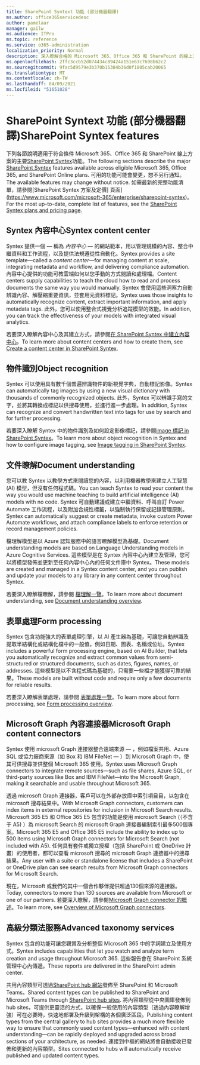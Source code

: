 ```yaml
---
title: SharePoint Syntext 功能 (部分機器翻譯)
ms.author: office365servicedesc
author: pamelaar
manager: gailw
ms.audience: ITPro
ms.topic: reference
ms.service: o365-administration
localization_priority: Normal
description: 深入瞭解合格的 Microsoft 365、Office 365 和 SharePoint 的線上方案中提供的主要 SharePoint Syntex 功能。
ms.openlocfilehash: 2ffc3ccb52d074434c89424a151e63c7698b62c2
ms.sourcegitcommit: 9fac5d9579e3b370b15384b36d0f1805cab20065
ms.translationtype: MT
ms.contentlocale: zh-TW
ms.lasthandoff: 04/09/2021
ms.locfileid: "51651028"
---
```

# <a name="sharepoint-syntex-features"></a><span data-ttu-id="69947-103">SharePoint Syntext 功能 (部分機器翻譯)</span><span class="sxs-lookup"><span data-stu-id="69947-103">SharePoint Syntex features</span></span> 

<span data-ttu-id="69947-104">下列各節說明適用于符合條件 Microsoft 365、Office 365 和 SharePoint 線上方案的主要[SharePoint Syntex](sharepoint-syntex-service-description.md)功能。</span><span class="sxs-lookup"><span data-stu-id="69947-104">The following sections describe the major [SharePoint Syntex](sharepoint-syntex-service-description.md) features available across eligible Microsoft 365, Office 365, and SharePoint Online plans.</span></span> <span data-ttu-id="69947-105">可用的功能可能會變更，恕不另行通知。</span><span class="sxs-lookup"><span data-stu-id="69947-105">The available features may change without notice.</span></span> <span data-ttu-id="69947-106">如需最新的完整功能清單，請參閱[SharePoint Syntex 方案及定價] 頁面](https://www.microsoft.com/microsoft-365/enterprise/sharepoint-syntex)。</span><span class="sxs-lookup"><span data-stu-id="69947-106">For the most up-to-date, complete list of features, see the [SharePoint Syntex plans and pricing page](https://www.microsoft.com/microsoft-365/enterprise/sharepoint-syntex).</span></span>

## <a name="syntex-content-center"></a><span data-ttu-id="69947-107">Syntex 內容中心</span><span class="sxs-lookup"><span data-stu-id="69947-107">Syntex content center</span></span>

<span data-ttu-id="69947-108">Syntex 提供一個 &mdash; 稱為 *內容中心* &mdash; 的網站範本，用以管理規模的內容、整合中繼資料和工作流程，以及提供法規遵從性自動化。</span><span class="sxs-lookup"><span data-stu-id="69947-108">Syntex provides a site template&mdash;called a *content center*&mdash;for managing content at scale, integrating metadata and workflow, and delivering compliance automation.</span></span> <span data-ttu-id="69947-109">內容中心提供的功能可教雲端如何以您手動的方式閱讀和處理檔。</span><span class="sxs-lookup"><span data-stu-id="69947-109">Content centers supply capabilities to teach the cloud how to read and process documents the same way you would manually.</span></span> <span data-ttu-id="69947-110">Syntex 會使用這些洞察力自動辨識內容、解壓縮重要資訊，並套用元資料標記。</span><span class="sxs-lookup"><span data-stu-id="69947-110">Syntex uses those insights to automatically recognize content, extract important information, and apply metadata tags.</span></span> <span data-ttu-id="69947-111">此外，您可以使用整合式視覺分析追蹤模型的效能。</span><span class="sxs-lookup"><span data-stu-id="69947-111">In addition, you can track the effectiveness of your models with integrated visual analytics.</span></span>

<span data-ttu-id="69947-112">若要深入瞭解內容中心及其建立方式，請參閱[在 SharePoint Syntex 中建立內容中心](/microsoft-365/contentunderstanding/create-a-content-center)。</span><span class="sxs-lookup"><span data-stu-id="69947-112">To learn more about content centers and how to create them, see [Create a content center in SharePoint Syntex](/microsoft-365/contentunderstanding/create-a-content-center).</span></span>

## <a name="object-recognition"></a><span data-ttu-id="69947-113">物件識別</span><span class="sxs-lookup"><span data-stu-id="69947-113">Object recognition</span></span>

<span data-ttu-id="69947-114">Syntex 可以使用具有數千個普遍辨識物件的新視覺字典，自動標記影像。</span><span class="sxs-lookup"><span data-stu-id="69947-114">Syntex can automatically tag images by using a new visual dictionary with thousands of commonly recognized objects.</span></span> <span data-ttu-id="69947-115">此外，Syntex 可以辨識手寫的文字，並將其轉換成標記以供搜尋使用，並進行進一步處理。</span><span class="sxs-lookup"><span data-stu-id="69947-115">In addition, Syntex can recognize and convert handwritten text into tags for use by search and for further processing.</span></span>

<span data-ttu-id="69947-116">若要深入瞭解 Syntex 中的物件識別及如何設定影像標記，請參閱[image 標記 in SharePoint Syntex](/microsoft-365/contentunderstanding/image-tagging)。</span><span class="sxs-lookup"><span data-stu-id="69947-116">To learn more about object recognition in Syntex and how to configure image tagging, see [Image tagging in SharePoint Syntex](/microsoft-365/contentunderstanding/image-tagging).</span></span>

## <a name="document-understanding"></a><span data-ttu-id="69947-117">文件瞭解</span><span class="sxs-lookup"><span data-stu-id="69947-117">Document understanding</span></span>

<span data-ttu-id="69947-118">您可以教 Syntex 以教學方式來閱讀您的內容，以利用機器教學來建立人工智慧 (AI) 模型，但沒有任何程式碼。</span><span class="sxs-lookup"><span data-stu-id="69947-118">You can teach Syntex to read your content the way you would use machine teaching to build artificial intelligence (AI) models with no code.</span></span> <span data-ttu-id="69947-119">Syntex 可自動建議或建立中繼資料、呼叫自訂 Power Automate 工作流程，以及附加合規性標籤，以強制執行保留或記錄管理原則。</span><span class="sxs-lookup"><span data-stu-id="69947-119">Syntex can automatically suggest or create metadata, invoke custom Power Automate workflows, and attach compliance labels to enforce retention or record management policies.</span></span>

<span data-ttu-id="69947-120">檔理解模型是以 Azure 認知服務中的語言瞭解模型為基礎。</span><span class="sxs-lookup"><span data-stu-id="69947-120">Document understanding models are based on Language Understanding models in Azure Cognitive Services.</span></span> <span data-ttu-id="69947-121">這些模型是在 Syntex 內容中心內建立及管理，您可以將模型發佈並更新至任何內容中心內的任何文件庫中 Syntex。</span><span class="sxs-lookup"><span data-stu-id="69947-121">These models are created and managed in a Syntex content center, and you can publish and update your models to any library in any content center throughout Syntex.</span></span>

<span data-ttu-id="69947-122">若要深入瞭解檔瞭解，請參閱 [檔理解一覽](/microsoft-365/contentunderstanding/document-understanding-overview)。</span><span class="sxs-lookup"><span data-stu-id="69947-122">To learn more about document understanding, see [Document understanding overview](/microsoft-365/contentunderstanding/document-understanding-overview).</span></span>

## <a name="form-processing"></a><span data-ttu-id="69947-123">表單處理</span><span class="sxs-lookup"><span data-stu-id="69947-123">Form processing</span></span>

<span data-ttu-id="69947-124">Syntex 包含功能強大的表單處理引擎，以 AI 產生器為基礎，可讓您自動辨識及提取半結構化或結構化檔中的一般值，例如日期、圖表、名稱或位址。</span><span class="sxs-lookup"><span data-stu-id="69947-124">Syntex includes a powerful form processing engine, based on AI Builder, that lets you automatically recognize and extract common values from semi-structured or structured documents, such as dates, figures, names, or addresses.</span></span> <span data-ttu-id="69947-125">這些模型是以不含程式碼為基礎的，只需要一些檔才能獲得可靠的結果。</span><span class="sxs-lookup"><span data-stu-id="69947-125">These models are built without code and require only a few documents for reliable results.</span></span>

<span data-ttu-id="69947-126">若要深入瞭解表單處理，請參閱 [表單處理一覽](/microsoft-365/contentunderstanding/form-processing-overview)。</span><span class="sxs-lookup"><span data-stu-id="69947-126">To learn more about form processing, see [Form processing overview](/microsoft-365/contentunderstanding/form-processing-overview).</span></span>

## <a name="microsoft-graph-content-connectors"></a><span data-ttu-id="69947-127">Microsoft Graph 內容連接器</span><span class="sxs-lookup"><span data-stu-id="69947-127">Microsoft Graph content connectors</span></span>

<span data-ttu-id="69947-128">Syntex 使用 microsoft Graph 連接器整合遠端來源 &mdash; ，例如檔案共用、Azure SQL 或協力廠商來源（如 Box 和 IBM FileNet &mdash; ）到 Microsoft Graph 中，使其可供搜尋並供整個 Microsoft 365 使用。</span><span class="sxs-lookup"><span data-stu-id="69947-128">Syntex uses Microsoft Graph connectors to integrate remote sources&mdash;such as file shares, Azure SQL, or third-party sources like Box and IBM FileNet&mdash;into the Microsoft Graph, making it searchable and usable throughout Microsoft 365.</span></span>

<span data-ttu-id="69947-129">透過 microsoft Graph 連接器，客戶可以在外部存放庫中索引項目目，以包含在 microsoft 搜尋結果中。</span><span class="sxs-lookup"><span data-stu-id="69947-129">With Microsoft Graph connectors, customers can index items in external repositories for inclusion in Microsoft Search results.</span></span> <span data-ttu-id="69947-130">Microsoft 365 E5 和 Office 365 E5 包含的功能是使用 microsoft Search (（不含于 A5) ）為 microsoft Search 的 microsoft Graph 連接器編制索引最多500個專案。</span><span class="sxs-lookup"><span data-stu-id="69947-130">Microsoft 365 E5 and Office 365 E5 include the ability to index up to 500 items using Microsoft Graph connectors for Microsoft Search (not included with A5).</span></span> <span data-ttu-id="69947-131">任何具有套件或獨立授權（包括 SharePoint 或 OneDrive 計畫）的使用者，都可以查看 microsoft 搜尋的 microsoft Graph 連接器中的搜尋結果。</span><span class="sxs-lookup"><span data-stu-id="69947-131">Any user with a suite or standalone license that includes a SharePoint or OneDrive plan can see search results from Microsoft Graph connectors for Microsoft Search.</span></span>

<span data-ttu-id="69947-132">現在，Microsoft 或我們的其中一個合作夥伴提供超過130個來源的連接器。</span><span class="sxs-lookup"><span data-stu-id="69947-132">Today, connectors to more than 130 sources are available from Microsoft or one of our partners.</span></span> <span data-ttu-id="69947-133">若要深入瞭解，請參閱[Microsoft Graph connector 的概述](/MicrosoftSearch/connectors-overview)。</span><span class="sxs-lookup"><span data-stu-id="69947-133">To learn more, see [Overview of Microsoft Graph connectors](/MicrosoftSearch/connectors-overview).</span></span>

## <a name="advanced-taxonomy-services"></a><span data-ttu-id="69947-134">高級分類法服務</span><span class="sxs-lookup"><span data-stu-id="69947-134">Advanced taxonomy services</span></span>

<span data-ttu-id="69947-135">Syntex 包含的功能可讓您觀賞及分析整個 Microsoft 365 中的字詞建立及使用方式。</span><span class="sxs-lookup"><span data-stu-id="69947-135">Syntex includes capabilities that let you watch and analyze term creation and usage throughout Microsoft 365.</span></span> <span data-ttu-id="69947-136">這些報告會在 SharePoint 系統管理中心內傳遞。</span><span class="sxs-lookup"><span data-stu-id="69947-136">These reports are delivered in the SharePoint admin center.</span></span>

<span data-ttu-id="69947-137">共用內容類型可透過[SharePoint hub 網站](/sharepoint/dev/features/hub-site/hub-site-overview)發佈至 SharePoint 和 Microsoft Teams。</span><span class="sxs-lookup"><span data-stu-id="69947-137">Shared content types can be published to SharePoint and Microsoft Teams through [SharePoint hub sites](/sharepoint/dev/features/hub-site/hub-site-overview).</span></span> <span data-ttu-id="69947-138">將內容類型從中央圖庫發佈到 hub sites，可提供更靈活的方式，以確保一般使用的內容類型（透過內容瞭解增強）可在必要時，快速地部署及升級到架構的各個廣泛區段。</span><span class="sxs-lookup"><span data-stu-id="69947-138">Publishing content types from the central gallery to hub sites provides a much more flexible way to ensure that commonly used content types—enhanced with content understanding—can be rapidly deployed and upgraded across broad sections of your architecture, as needed.</span></span> <span data-ttu-id="69947-139">連接到中樞的網站將會自動接收已發佈和更新的內容類型。</span><span class="sxs-lookup"><span data-stu-id="69947-139">Sites connected to hubs will automatically receive published and updated content types.</span></span>